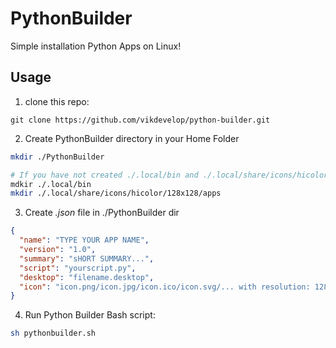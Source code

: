 # PythonBuilder
Simple installation Python Apps on Linux!

## Usage
1. clone this repo:
```
git clone https://github.com/vikdevelop/python-builder.git
```
2. Create PythonBuilder directory in your Home Folder
```bash
mkdir ./PythonBuilder

# If you have not created ./.local/bin and ./.local/share/icons/hicolor/128x128/apps dirs, use the following command to create them: 
mdkir ./.local/bin
mkdir ./.local/share/icons/hicolor/128x128/apps
```
3. Create *.json* file in ./PythonBuilder dir
```json
{
  "name": "TYPE YOUR APP NAME",
  "version": "1.0",
  "summary": "sHORT SUMMARY...",
  "script": "yourscript.py",
  "desktop": "filename.desktop",
  "icon": "icon.png/icon.jpg/icon.ico/icon.svg/... with resolution: 128x128"
}
```
4. Run Python Builder Bash script:
```sh
sh pythonbuilder.sh
```
